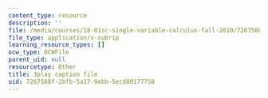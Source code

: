 ```yaml
---
content_type: resource
description: ''
file: /media/courses/18-01sc-single-variable-calculus-fall-2010/7267588f2bfb5a179ebb5ecd80177758_BSAA0akmPEU.vtt
file_type: application/x-subrip
learning_resource_types: []
ocw_type: OCWFile
parent_uid: null
resourcetype: Other
title: 3play caption file
uid: 7267588f-2bfb-5a17-9ebb-5ecd80177758
---
```

